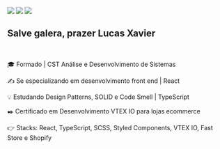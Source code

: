   <a href="https://instagram.com/olucas.xavier" target="_blank"><img src="https://img.shields.io/badge/-Instagram-%23E4405F?style=for-the-badge&logo=instagram&logoColor=white" target="_blank"></a>
  <a href = "mailto:lsxavier.00@gmail.com"><img src="https://img.shields.io/badge/-Gmail-%23333?style=for-the-badge&logo=gmail&logoColor=white" target="_blank"></a>
  <a href="https://www.linkedin.com/in/lucas0019/" target="_blank"><img src="https://img.shields.io/badge/-LinkedIn-%230077B5?style=for-the-badge&logo=linkedin&logoColor=white" target="_blank"></a> 
 

## Salve galera, prazer Lucas Xavier

<br>

🎓 Formado | CST Análise e Desenvolvimento de Sistemas

✍ Se especializando em desenvolvimento front end | React 

💡 Estudando Design Patterns, SOLID e Code Smell | TypeScript 

✒️ Certificado em Desenvolvimento VTEX IO para lojas ecommerce

👉 Stacks: React, TypeScript, SCSS, Styled Components, VTEX IO, Fast Store e Shopify

